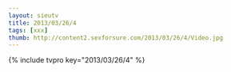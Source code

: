 ```yaml
--- 
layout: sieutv
title: 2013/03/26/4
tags: [xxx]
thumb: http://content2.sexforsure.com/2013/03/26/4/Video.jpg
---
```

{% include tvpro key="2013/03/26/4" %} 

